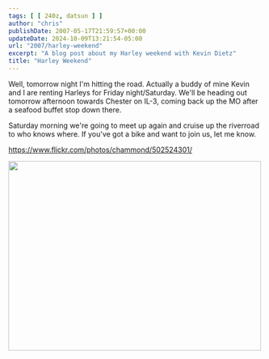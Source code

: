 ```yaml
---
tags: [ [ 240z, datsun ] ]
author: "chris"
publishDate: 2007-05-17T21:59:57+00:00
updateDate: 2024-10-09T13:21:54-05:00
url: "2007/harley-weekend"
excerpt: "A blog post about my Harley weekend with Kevin Dietz"
title: "Harley Weekend"
---
```


Well, tomorrow night I'm hitting the road. Actually a buddy of mine Kevin and I are renting Harleys for Friday night/Saturday. We'll be heading out tomorrow afternoon towards Chester on IL-3, coming back up the MO after a seafood buffet stop down there.

Saturday morning we're going to meet up again and cruise up the riverroad to who knows where. If you've got a bike and want to join us, let me know.

<a href="https://www.flickr.com/photos/chammond/502524301/">https://www.flickr.com/photos/chammond/502524301/</a>

<img class="reflect" height="375" alt="" src="https://farm1.static.flickr.com/227/502524301_8b8ae8932b.jpg?v=0" width="500" onload="show_notes_initially();" />

